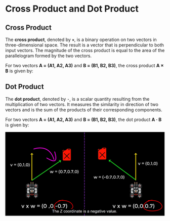# Cross Product and Dot Product

## Cross Product

The **cross product**, denoted by **`×`**, is a binary operation on two vectors in three-dimensional space. The result is a vector that is perpendicular to both input vectors. The magnitude of the cross product is equal to the area of the parallelogram formed by the two vectors.

For two vectors **A = (A1, A2, A3)** and **B = (B1, B2, B3)**, the cross product **A × B** is given by:


## Dot Product

The **dot product**, denoted by **`·`**, is a scalar quantity resulting from the multiplication of two vectors. It measures the similarity in direction of two vectors and is the sum of the products of their corresponding components.

For two vectors **A = (A1, A2, A3)** and **B = (B1, B2, B3)**, the dot product **A · B** is given by:

![Clock](./cross.png)
